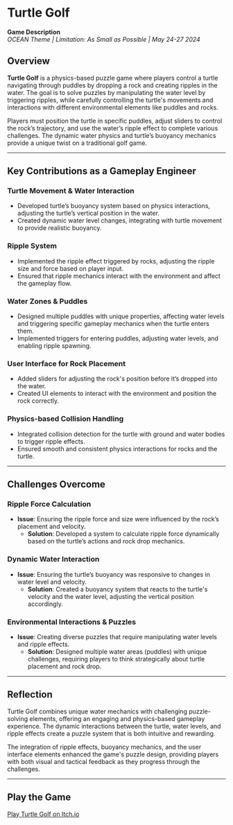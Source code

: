 # Turtle Golf
**Game Description**  
*OCEAN Theme | Limitation: As Small as Possible | May 24-27 2024*

## Overview  
**Turtle Golf** is a physics-based puzzle game where players control a turtle navigating through puddles by dropping a rock and creating ripples in the water. The goal is to solve puzzles by manipulating the water level by triggering ripples, while carefully controlling the turtle's movements and interactions with different environmental elements like puddles and rocks.

Players must position the turtle in specific puddles, adjust sliders to control the rock’s trajectory, and use the water’s ripple effect to complete various challenges. The dynamic water physics and turtle’s buoyancy mechanics provide a unique twist on a traditional golf game.

---

## Key Contributions as a Gameplay Engineer  

### **Turtle Movement & Water Interaction**  
  - Developed turtle’s buoyancy system based on physics interactions, adjusting the turtle’s vertical position in the water.  
  - Created dynamic water level changes, integrating with turtle movement to provide realistic buoyancy.

### **Ripple System**  
  - Implemented the ripple effect triggered by rocks, adjusting the ripple size and force based on player input.  
  - Ensured that ripple mechanics interact with the environment and affect the gameplay flow.

### **Water Zones & Puddles**  
  - Designed multiple puddles with unique properties, affecting water levels and triggering specific gameplay mechanics when the turtle enters them.  
  - Implemented triggers for entering puddles, adjusting water levels, and enabling ripple spawning.

### **User Interface for Rock Placement**  
  - Added sliders for adjusting the rock's position before it’s dropped into the water.  
  - Created UI elements to interact with the environment and position the rock correctly.

### **Physics-based Collision Handling**  
  - Integrated collision detection for the turtle with ground and water bodies to trigger ripple effects.  
  - Ensured smooth and consistent physics interactions for rocks and the turtle.

---

## Challenges Overcome  

### **Ripple Force Calculation**  
  - **Issue**: Ensuring the ripple force and size were influenced by the rock’s placement and velocity.  
    - **Solution**: Developed a system to calculate ripple force dynamically based on the turtle’s actions and rock drop mechanics.

### **Dynamic Water Interaction**  
  - **Issue**: Ensuring the turtle’s buoyancy was responsive to changes in water level and velocity.  
    - **Solution**: Created a buoyancy system that reacts to the turtle's velocity and the water level, adjusting the vertical position accordingly.

### **Environmental Interactions & Puzzles**  
  - **Issue**: Creating diverse puzzles that require manipulating water levels and ripple effects.  
    - **Solution**: Designed multiple water areas (puddles) with unique challenges, requiring players to think strategically about turtle placement and rock drop.

---

## Reflection  
Turtle Golf combines unique water mechanics with challenging puzzle-solving elements, offering an engaging and physics-based gameplay experience. The dynamic interactions between the turtle, water levels, and ripple effects create a puzzle system that is both intuitive and rewarding.

The integration of ripple effects, buoyancy mechanics, and the user interface elements enhanced the game's puzzle design, providing players with both visual and tactical feedback as they progress through the challenges.

---

## Play the Game  
[Play Turtle Golf on Itch.io](https://aftertheraingames.itch.io/turtle-golf)
